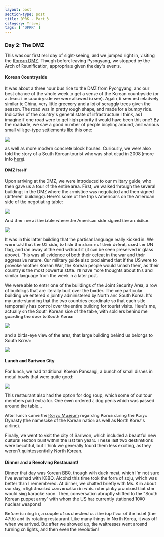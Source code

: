 ```yaml
---
layout: post
section-type: post
title: DPRK - Part 3
category: Travel
tags: [ 'DPRK' ]
---
```

### Day 2: The DMZ

This was our first real day of sight-seeing, and we jumped right in, visiting the
[Korean DMZ](https://en.wikipedia.org/wiki/Korean_Demilitarized_Zone). Though before leaving
Pyongyang, we stopped by the Arch of Reunification, appropriate given the day's events. 

#### Korean Countryside

It was about a three hour bus ride to the DMZ from Pyongyang, and our best chance of the whole
week to get a sense of the Korean countryside (or at least the countryside we were allowed
to see). Again, it seemed relatively similar to China, very little greenery and a lot of scraggly
trees given the season. The road was in pretty rough shape, and made for a bumpy ride.
Indicative of the country's general state of infrastructure I think, as I imagine if one road
were to get high priority it would have been this one? 
By the roadside, we saw a good number of people bicyling around, and
various small village-type settlements like this one:

![](https://dl.dropboxusercontent.com/s/wzrjdrqm87m6z77/P3150052.JPG?dl=0)

as well as more modern concrete block houses. Curiously, we were also told the story of a
South Korean tourist who was shot dead in 2008
(more info
[here](http://www.washingtonpost.com/wp-dyn/content/article/2008/07/11/AR2008071100314.html)).

#### DMZ Itself

Upon arriving at the DMZ, we were introduced to our military guide, who then gave us a tour
of the entire area. First, we walked through the several buildings in the DMZ where the armistice
was negotiated and then signed (different buildings). Here's some of the trip's Americans on the
American side of the negotiating table:

![](https://dl.dropboxusercontent.com/s/0xjez7zrxzee89y/P3150079.JPG?dl=0)

And then me at the table where the American side signed the armistice:

![](https://dl.dropboxusercontent.com/s/ztqtiht5l9hd764/P3150091.JPG?dl=0)

It was in this latter building that the partisan language really kicked in. We were told that the US
side, to hide the shame of their defeat, used the UN flag, and ran away at the end without it
(it can be seen preserved in glass above). This
was all evidence of both their defeat in the war and their aggressive nature. Our military guide also
proclaimed that if the US were to provoke another Korean War, the Korean people would smash them, as
their country is the most powerful state. I'll have more thoughts about this and similar language
from the week in a later post. 

We were able to enter one of the buildings of the Joint Security Area, a row of buildings
that are literally built over the border. The one particular building we entered is jointly
administered by North and South Korea. It's my understanding that the two countries coordinate
so that each side temporarily has control over the entire building for tourist visits. 
Here's me, actually on the South Korean side of the table, with soldiers behind me
guarding the door to South Korea:

![](https://dl.dropboxusercontent.com/s/25zgudofz5c1qeg/P3150097.JPG?dl=0)

and a birds-eye view of the area, that large building behind us belongs to South Korea:

![](https://dl.dropboxusercontent.com/s/7m7jy19ascp3fet/P3150105.JPG?dl=0)

#### Lunch and Sariwon City

For lunch, we had traditional Korean Pansangi, a bunch of small dishes in metal bowls
that were quite good:

![](https://dl.dropboxusercontent.com/s/nfg92rbnqs5dndo/P3160119.JPG?dl=0)

This restaurant also had the option for dog soup, which some of our tour members paid extra
for. One even ordered a dog penis which was passed around the table...

After lunch came the
[Koryo Museum](https://www.tripadvisor.com/Attraction_Review-g1024623-d1957387-Reviews-Koryo_Museum-Kaesong_North_Hwanghae_Province.html)
regarding Korea during the Koryo Dynasty (the namesake of the Korean nation as well as
North Korea's airline).

Finally, we went to visit the city of Sariwon, which included a beautiful new cultural
section built within the last ten years. These last two destinations were beautiful, but I think
we generally found them less exciting, as they weren't quintessentially North Korean.

#### Dinner and a Revolving Restaurant!

Dinner that day was Korean BBQ, though with duck meat, which I'm not sure I've ever had
with KBBQ. Alcohol this time took the form of soju, which was better than I remembered.
At dinner, we chatted briefly with Ms. Kim about our day, a lighthearted conversation in which
she pinky promised that she would sing karaoke soon. Then, conversation abruptly shifted to the
"South Korean puppet army" with whom the US has currently stationed 1000 nuclear weapons!

Before turning in, a couple of us checked out the top floor of the hotel (the 47th)
and its rotating restaurant. Like many things in North Korea, it was off when we arrived. But
after we showed up, the waitresses went around turning on lights, and then even the revolution!